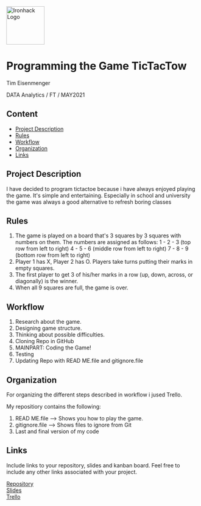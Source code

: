 <img src="https://bit.ly/2VnXWr2" alt="Ironhack Logo" width="100"/>

# Programming the Game TicTacTow
Tim Eisenmenger

DATA Analytics / FT / MAY2021

## Content
- [Project Description](#project-description)
- [Rules](#rules)
- [Workflow](#workflow)
- [Organization](#organization)
- [Links](#links)

## Project Description
I have decided to program tictactoe because i have always enjoyed playing the game. It's simple and entertaining. Especially in school and university the game was always a good alternative to refresh boring classes

## Rules
1. The game is played on a board that's 3 squares by 3 squares with numbers on them. The numbers are assigned as follows: 1 - 2 - 3 (top row from left to right) 4 - 5 - 6 (middle row from left to right) 7 - 8 - 9 (bottom row from left to right)
2. Player 1 has X, Player 2 has O. Players take turns putting their marks in empty squares.
3. The first player to get 3 of his/her marks in a row (up, down, across, or diagonally) is the winner.
4. When all 9 squares are full, the game is over.

## Workflow
1. Research about the game. 
2. Designing game structure.
3. Thinking about possible difficulties.
4. Cloning Repo in GitHub
5. MAINPART: Coding the Game!
6. Testing
7. Updating Repo with READ ME.file and gitignore.file

## Organization
For organizing the different steps described in workflow i jused Trello.

My repositiory contains the following:
1. READ ME.file --> Shows you how to play the game.
2. gitignore.file --> Shows files to ignore from Git
3. Last and final version of my code

## Links
Include links to your repository, slides and kanban board. Feel free to include any other links associated with your project.

[Repository](https://github.com/)  
[Slides](https://slides.com/)  
[Trello](https://trello.com/b/pKODM4B6/project-1-bulding-tic-tac-toe-with-python)
